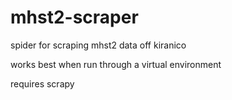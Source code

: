 # mhst2-scraper
spider for scraping mhst2 data off kiranico

works best when run through a virtual environment

requires scrapy
